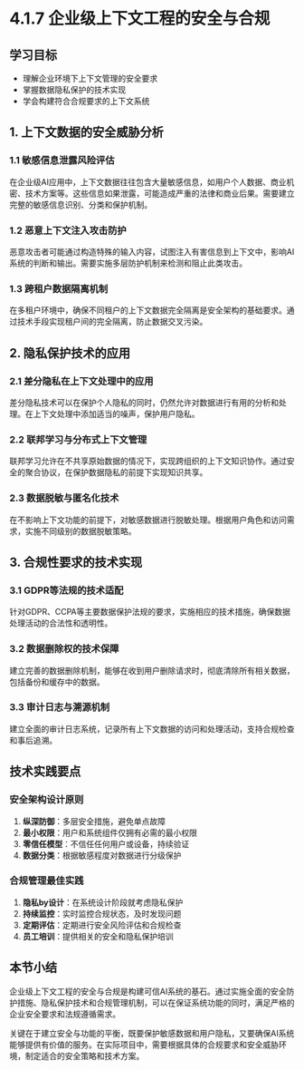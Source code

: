 # 4.1.7 企业级上下文工程的安全与合规

## 学习目标

- 理解企业环境下上下文管理的安全要求
- 掌握数据隐私保护的技术实现
- 学会构建符合合规要求的上下文系统

## 1. 上下文数据的安全威胁分析

### 1.1 敏感信息泄露风险评估

在企业级AI应用中，上下文数据往往包含大量敏感信息，如用户个人数据、商业机密、技术方案等。这些信息如果泄露，可能造成严重的法律和商业后果。需要建立完整的敏感信息识别、分类和保护机制。

### 1.2 恶意上下文注入攻击防护

恶意攻击者可能通过构造特殊的输入内容，试图注入有害信息到上下文中，影响AI系统的判断和输出。需要实施多层防护机制来检测和阻止此类攻击。

### 1.3 跨租户数据隔离机制

在多租户环境中，确保不同租户的上下文数据完全隔离是安全架构的基础要求。通过技术手段实现租户间的完全隔离，防止数据交叉污染。

## 2. 隐私保护技术的应用

### 2.1 差分隐私在上下文处理中的应用

差分隐私技术可以在保护个人隐私的同时，仍然允许对数据进行有用的分析和处理。在上下文处理中添加适当的噪声，保护用户隐私。

### 2.2 联邦学习与分布式上下文管理

联邦学习允许在不共享原始数据的情况下，实现跨组织的上下文知识协作。通过安全的聚合协议，在保护数据隐私的前提下实现知识共享。

### 2.3 数据脱敏与匿名化技术

在不影响上下文功能的前提下，对敏感数据进行脱敏处理。根据用户角色和访问需求，实施不同级别的数据脱敏策略。

## 3. 合规性要求的技术实现

### 3.1 GDPR等法规的技术适配

针对GDPR、CCPA等主要数据保护法规的要求，实施相应的技术措施，确保数据处理活动的合法性和透明性。

### 3.2 数据删除权的技术保障

建立完善的数据删除机制，能够在收到用户删除请求时，彻底清除所有相关数据，包括备份和缓存中的数据。

### 3.3 审计日志与溯源机制

建立全面的审计日志系统，记录所有上下文数据的访问和处理活动，支持合规检查和事后追溯。

## 技术实践要点

### 安全架构设计原则

1. **纵深防御**：多层安全措施，避免单点故障
2. **最小权限**：用户和系统组件仅拥有必需的最小权限
3. **零信任模型**：不信任任何用户或设备，持续验证
4. **数据分类**：根据敏感程度对数据进行分级保护

### 合规管理最佳实践

1. **隐私by设计**：在系统设计阶段就考虑隐私保护
2. **持续监控**：实时监控合规状态，及时发现问题
3. **定期评估**：定期进行安全风险评估和合规检查
4. **员工培训**：提供相关的安全和隐私保护培训

## 本节小结

企业级上下文工程的安全与合规是构建可信AI系统的基石。通过实施全面的安全防护措施、隐私保护技术和合规管理机制，可以在保证系统功能的同时，满足严格的企业安全要求和法规遵循需求。

关键在于建立安全与功能的平衡，既要保护敏感数据和用户隐私，又要确保AI系统能够提供有价值的服务。在实际项目中，需要根据具体的合规要求和安全威胁环境，制定适合的安全策略和技术方案。

